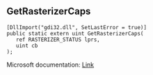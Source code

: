## GetRasterizerCaps

```
[DllImport("gdi32.dll", SetLastError = true)]
public static extern uint GetRasterizerCaps(
   ref RASTERIZER_STATUS lprs,
   uint cb
);
```

Microsoft documentation: [Link](https://docs.microsoft.com/en-us/windows/win32/api/wingdi/nf-wingdi-getrasterizercaps)
